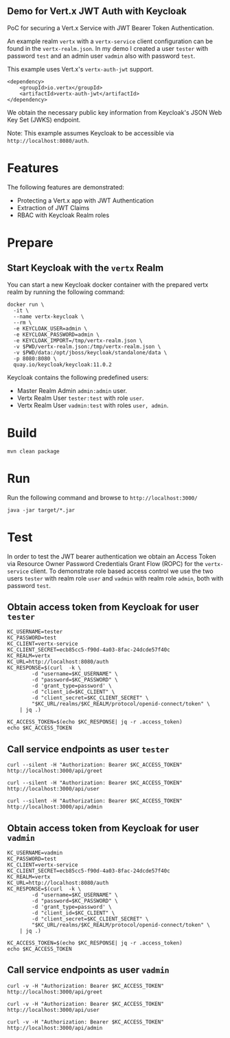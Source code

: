 Demo for Vert.x JWT Auth with Keycloak
---

PoC for securing a Vert.x Service with JWT Bearer Token Authentication.  

An example realm `vertx` with a `vertx-service` client configuration can be found in the `vertx-realm.json`.
In my demo I created a user `tester` with password `test` and an admin user `vadmin` also with password `test`. 

This example uses Vert.x's `vertx-auth-jwt` support.
```
<dependency>
    <groupId>io.vertx</groupId>
    <artifactId>vertx-auth-jwt</artifactId>
</dependency>
```
We obtain the necessary public key information from Keycloak's  JSON Web Key Set (JWKS) endpoint.

Note: This example assumes Keycloak to be accessible via `http://localhost:8080/auth`.

# Features
The following features are demonstrated:  
- Protecting a Vert.x app with JWT Authentication
- Extraction of JWT Claims
- RBAC with Keycloak Realm roles

# Prepare

## Start Keycloak with the `vertx` Realm
You can start a new Keycloak docker container with the prepared vertx realm by running the following command: 
```
docker run \
  -it \
  --name vertx-keycloak \
  --rm \
  -e KEYCLOAK_USER=admin \
  -e KEYCLOAK_PASSWORD=admin \
  -e KEYCLOAK_IMPORT=/tmp/vertx-realm.json \
  -v $PWD/vertx-realm.json:/tmp/vertx-realm.json \
  -v $PWD/data:/opt/jboss/keycloak/standalone/data \
  -p 8080:8080 \
  quay.io/keycloak/keycloak:11.0.2
```

Keycloak contains the following predefined users:  
- Master Realm Admin `admin:admin` user.
- Vertx Realm User `tester:test` with role `user`.
- Vertx Realm User `vadmin:test` with roles `user, admin`. 

# Build
```
mvn clean package
```

# Run
Run the following command and browse to `http://localhost:3000/`
```
java -jar target/*.jar
```


# Test

In order to test the JWT bearer authentication we obtain an Access Token via Resource Owner Password Credentials Grant
Flow (ROPC) for the `vertx-service` client. To demonstrate role based access control we use the two users `tester` with 
realm role `user` and `vadmin` with realm role `admin`, both with password `test`.  

## Obtain access token from Keycloak for user `tester`
```
KC_USERNAME=tester
KC_PASSWORD=test
KC_CLIENT=vertx-service
KC_CLIENT_SECRET=ecb85cc5-f90d-4a03-8fac-24dcde57f40c
KC_REALM=vertx
KC_URL=http://localhost:8080/auth
KC_RESPONSE=$(curl  -k \
        -d "username=$KC_USERNAME" \
        -d "password=$KC_PASSWORD" \
        -d 'grant_type=password' \
        -d "client_id=$KC_CLIENT" \
        -d "client_secret=$KC_CLIENT_SECRET" \
        "$KC_URL/realms/$KC_REALM/protocol/openid-connect/token" \
    | jq .)

KC_ACCESS_TOKEN=$(echo $KC_RESPONSE| jq -r .access_token)
echo $KC_ACCESS_TOKEN
```

## Call service endpoints as user `tester`

```
curl --silent -H "Authorization: Bearer $KC_ACCESS_TOKEN" http://localhost:3000/api/greet

curl --silent -H "Authorization: Bearer $KC_ACCESS_TOKEN" http://localhost:3000/api/user

curl --silent -H "Authorization: Bearer $KC_ACCESS_TOKEN" http://localhost:3000/api/admin
```

## Obtain access token from Keycloak for user `vadmin`
```
KC_USERNAME=vadmin
KC_PASSWORD=test
KC_CLIENT=vertx-service
KC_CLIENT_SECRET=ecb85cc5-f90d-4a03-8fac-24dcde57f40c
KC_REALM=vertx
KC_URL=http://localhost:8080/auth
KC_RESPONSE=$(curl  -k \
        -d "username=$KC_USERNAME" \
        -d "password=$KC_PASSWORD" \
        -d 'grant_type=password' \
        -d "client_id=$KC_CLIENT" \
        -d "client_secret=$KC_CLIENT_SECRET" \
        "$KC_URL/realms/$KC_REALM/protocol/openid-connect/token" \
    | jq .)

KC_ACCESS_TOKEN=$(echo $KC_RESPONSE| jq -r .access_token)
echo $KC_ACCESS_TOKEN
```

## Call service endpoints as user `vadmin`

```
curl -v -H "Authorization: Bearer $KC_ACCESS_TOKEN" http://localhost:3000/api/greet

curl -v -H "Authorization: Bearer $KC_ACCESS_TOKEN" http://localhost:3000/api/user

curl -v -H "Authorization: Bearer $KC_ACCESS_TOKEN" http://localhost:3000/api/admin
```